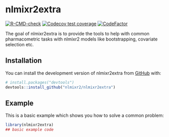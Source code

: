 
<!-- README.md is generated from README.Rmd. Please edit that file -->

# nlmixr2extra

<!-- badges: start -->

[![R-CMD-check](https://github.com/nlmixr2/nlmixr2extra/workflows/R-CMD-check/badge.svg)](https://github.com/nlmixr2/nlmixr2extra/actions)
[![Codecov test
coverage](https://codecov.io/gh/nlmixr2/nlmixr2extra/branch/main/graph/badge.svg)](https://app.codecov.io/gh/nlmixr2/nlmixr2extra?branch=main)
[![CodeFactor](https://www.codefactor.io/repository/github/nlmixr2/nlmixr2extra/badge)](https://www.codefactor.io/repository/github/nlmixr2/nlmixr2extra)
<!-- badges: end -->

The goal of nlmixr2extra is to provide the tools to help with common
pharmacometric tasks with nlmixr2 models like bootstrapping, covariate
selection etc.

## Installation

You can install the development version of nlmixr2extra from
[GitHub](https://github.com/) with:

``` r
# install.packages("devtools")
devtools::install_github("nlmixr2/nlmixr2extra")
```

## Example

This is a basic example which shows you how to solve a common problem:

``` r
library(nlmixr2extra)
## basic example code
```
